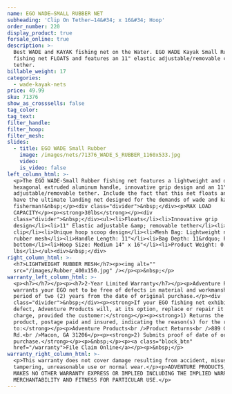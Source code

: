 ```yaml
---
name: EGO WADE—SMALL RUBBER NET
subheading: 'Clip On Tether—14&#34; x 16&#34; Hoop'
order_number: 220
display_product: true
forsale_online: true
description: >-
  Best WADE and KAYAK fishing net on the Water. EGO WADE Kayak Small Rubber
  fishing net FLOATS and features an 11" elastic adjustable/removable clip on
  tether.
billable_weight: 17
categories:
  - wade-kayak-nets
price: 49.99
sku: 71376
show_as_crosssells: false
tag_color:
tag_text:
filter_handle:
filter_hoop:
filter_mesh:
slides:
  - title: EGO WADE Small Rubber
    image: /images/nets/71376_WADE_S_RUBBER_1160x533.jpg
    video:
    is_video: false
left_column_html: >-
  <p>The EGO WADE-Small Rubber fishing net features a lightweight and durable
  hexagonal extruded aluminum handle, innovative grip design and an 11" elastic
  adjustable/removable tether. Include the fact that this net floats and you
  have the ultimate landing net designed for the demands of wade and kayak
  fisherman!&nbsp;</p><div class="divider">&nbsp;</div><p>MAX LOAD
  CAPACITY</p><p><strong>30lbs</strong></p><div
  class="divider">&nbsp;</div><ul><li>Floats</li><li>Innovative grip
  design</li><li>11" Elastic adjustable &amp; removable tether</li><li>Aluminum
  clip</li><li>Unique hoop scoop design</li><li>Mesh Bag: Lightweight non-tangle
  rubber mesh</li><li>Handle Length: 11"</li><li>Bag Depth: 11&rdquo; Flat
  bottom</li><li>Hoop Size: Medium 14" x 16"</li><li>Product Weight: 0.95
  lbs</li></ul><div>&nbsp;</div>
right_column_html: >-
  <h7>LIGHTWEIGHT RUBBER MESH</h7><p><img alt=""
  src="/images/Rubber_400x150.jpg" /></p><p>&nbsp;</p>
warranty_left_column_html: >-
  <p><h7></h7></p><p><h7>2-Year Limited Warranty</h7></p><p>Adventure Products
  warrants your EGO net to be free of defects in material and workmanship for a
  period of two (2) years from the date of original purchase.</p><div
  class="divider">&nbsp;</div><p><strong>If your EGO fishing net exhibits such a
  defect, Adventure Products will, at its option, replace or repair it without
  charge, provided the customer:</strong></p><p><strong>1) Returns the defective
  product, postage paid and insured, indicating the reason(s) for the return
  to:</strong></p><p>Adventure Products<br />Product Returns<br />889 Guy Paine
  Rd.<br />Macon, GA 31206</p><p><strong>2) Submits proof of date of original
  purchase.</strong></p><p>&nbsp;</p><p><a class="block_btn"
  href="/warranty">File Claim Online</a></p><p>&nbsp;</p>
warranty_right_column_html: >-
  <p>This warranty does not cover damage resulting from accident, misuse, abuse,
  tampering, unreasonable use or normal wear.</p><p>ADVENTURE PRODUCTS, INC.
  MAKES NO OTHER WARRANTY EXPRESS OR IMPLIED INCLUDING THE IMPLIED WARRANTIES OF
  MERCHANTABILITY AND FITNESS FOR PARTICULAR USE.</p>
---
```

